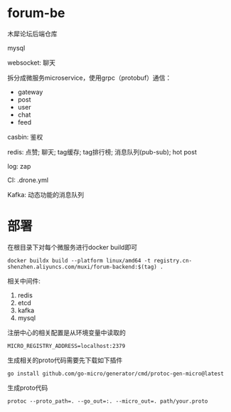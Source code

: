# forum-be
木犀论坛后端仓库

mysql

websocket: 聊天

拆分成微服务microservice，使用grpc（protobuf）通信：
- gateway
- post
- user
- chat
- feed

casbin: 鉴权

redis: 点赞; 聊天; tag缓存; tag排行榜; 消息队列(pub-sub); hot post

log: zap

CI: .drone.yml

Kafka: 动态功能的消息队列

# 部署

在根目录下对每个微服务进行docker build即可

```
docker buildx build --platform linux/amd64 -t registry.cn-shenzhen.aliyuncs.com/muxi/forum-backend:$(tag) .
```

相关中间件:

1. redis
2. etcd
3. kafka
4. mysql



注册中心的相关配置是从环境变量中读取的

```
MICRO_REGISTRY_ADDRESS=localhost:2379
```

生成相关的proto代码需要先下载如下插件
```
go install github.com/go-micro/generator/cmd/protoc-gen-micro@latest
```

生成proto代码
```
protoc --proto_path=. --go_out=:. --micro_out=. path/your.proto
```